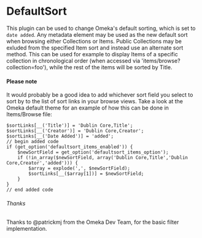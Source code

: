 DefaultSort
===========

This plugin can be used to change Omeka's default sorting, which is set to `date added`. Any metadata element may be used as the new default sort when browsing either Collections or Items. Public Collections may be exluded from the specified Item sort and instead use an alternate sort method. This can be used for example to display Items of a specific collection in chronological order (when accessed via 'items/browse?collection=foo'), while the rest of the items will be sorted by Title.

#### Please note

It would probably be a good idea to add whichever sort field you select to sort by to the list of sort links in your browse views. Take a look at the Omeka default theme for an example of how this can be done in Items/Browse file:

	$sortLinks[__('Title')] = 'Dublin Core,Title';
	$sortLinks[__('Creator')] = 'Dublin Core,Creator';
	$sortLinks[__('Date Added')] = 'added';
	// begin added code
	if (get_option('defaultsort_items_enabled')) {
		$newSortField = get_option('defaultsort_items_option');
		if (!in_array($newSortField, array('Dublin Core,Title','Dublin Core,Creator','added'))) {
			$array = explode(',', $newSortField);
			$sortLinks[__($array[1])] = $newSortField;
		}
	}
	// end added code

###### Thanks

Thanks to @patrickmj from the Omeka Dev Team, for the basic filter implementation.
